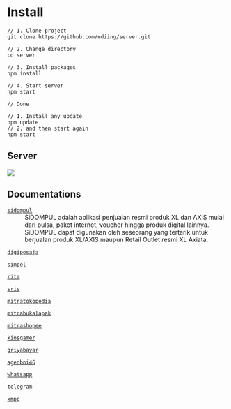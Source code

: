 # Install

```
// 1. Clone project
git clone https://github.com/ndiing/server.git

// 2. Change directory
cd server

// 3. Install packages
npm install

// 4. Start server
npm start

// Done

// 1. Install any update
npm update
// 2. and then start again
npm start
```

## Server

![](https://avinetworks.com/wp-content/uploads/2020/01/reverse-proxy-server-diagram_1.png)

## Documentations

<dl>
<dt><a href="./api/sidompul/v1/README.md"><code>sidompul</code></a></dt>
<dd>SiDOMPUL adalah aplikasi penjualan resmi produk XL dan AXIS mulai dari pulsa, paket internet, voucher hingga produk digital lainnya. SiDOMPUL dapat digunakan oleh seseorang yang tertarik untuk berjualan produk XL/AXIS maupun Retail Outlet resmi XL Axiata.</dd>
</dl>
<dl>
<dt><a href="./api/digiposaja/v1/README.md"><code>digiposaja</code></a></dt>
</dl>
<dl>
<dt><a href="./api/simpel/v1/README.md"><code>simpel</code></a></dt>
</dl>
<dl>
<dt><a href="./api/rita/v1/README.md"><code>rita</code></a></dt>
</dl>
<dl>
<dt><a href="./api/sris/v1/README.md"><code>sris</code></a></dt>
</dl>
<dl>
<dt><a href="./api/mitratokopedia/v1/README.md"><code>mitratokopedia</code></a></dt>
</dl>
<dl>
<dt><a href="./api/mitrabukalapak/v1/README.md"><code>mitrabukalapak</code></a></dt>
</dl>
<dl>
<dt><a href="./api/mitrashopee/v1/README.md"><code>mitrashopee</code></a></dt>
</dl>
<dl>
<dt><a href="./api/kiosgamer/v1/README.md"><code>kiosgamer</code></a></dt>
</dl>
<dl>
<dt><a href="./api/griyabayar/v1/README.md"><code>griyabayar</code></a></dt>
</dl>
<dl>
<dt><a href="./api/agenbni46/v1/README.md"><code>agenbni46</code></a></dt>
</dl>
<dl>
<dt><a href="./api/whatsapp/v1/README.md"><code>whatsapp</code></a></dt>
</dl>
<dl>
<dt><a href="./api/telegram/v1/README.md"><code>telegram</code></a></dt>
</dl>
<dl>
<dt><a href="./api/xmpp/v1/README.md"><code>xmpp</code></a></dt>
</dl>

